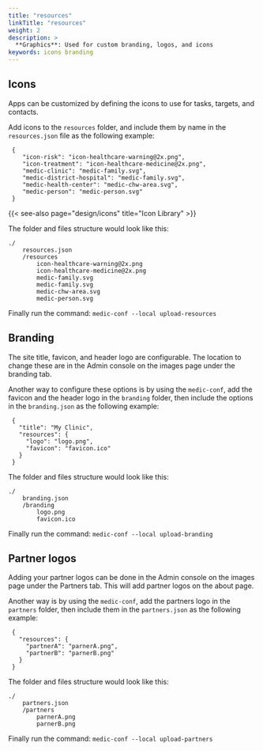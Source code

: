 ```yaml
---
title: "resources"
linkTitle: "resources"
weight: 2
description: >
  **Graphics**: Used for custom branding, logos, and icons
keywords: icons branding
---
```


## Icons
Apps can be customized by defining the icons to use for tasks, targets, and contacts.

Add icons to the `resources` folder, and include them by name in the `resources.json` file as the following example:
    
```
 {
    "icon-risk": "icon-healthcare-warning@2x.png",
    "icon-treatment": "icon-healthcare-medicine@2x.png",
    "medic-clinic": "medic-family.svg",
    "medic-district-hospital": "medic-family.svg",
    "medic-health-center": "medic-chw-area.svg",
    "medic-person": "medic-person.svg"
 }
```

{{< see-also page="design/icons" title="Icon Library" >}}

The folder and files structure would look like this:

```
./
    resources.json
    /resources
        icon-healthcare-warning@2x.png
        icon-healthcare-medicine@2x.png
        medic-family.svg
        medic-family.svg
        medic-chw-area.svg
        medic-person.svg

```
Finally run the command: `medic-conf --local upload-resources`

## Branding

The site title, favicon, and header logo are configurable. The location to change these are in the Admin console on the images page under the branding tab.

Another way to configure these options is by using the `medic-conf`, add the favicon and the header logo in the `branding` folder, then include the options in the `branding.json` as the following example:
```
 {
   "title": "My Clinic",
   "resources": {
     "logo": "logo.png",
     "favicon": "favicon.ico"
   }
 }
```
The folder and files structure would look like this:

```
./
    branding.json
    /branding
        logo.png
        favicon.ico
```
Finally run the command: `medic-conf --local upload-branding`

## Partner logos

Adding your partner logos can be done in the Admin console on the images page under the Partners tab. This will add partner logos on the about page. 

Another way is by using the `medic-conf`, add the partners logo in the `partners` folder, then include them in the `partners.json` as the following example:
```
 {
   "resources": {
     "partnerA": "parnerA.png",
     "partnerB": "parnerB.png"
   }
 }
```
The folder and files structure would look like this:

```
./
    partners.json
    /partners
        parnerA.png
        parnerB.png
```
Finally run the command: `medic-conf --local upload-partners`
